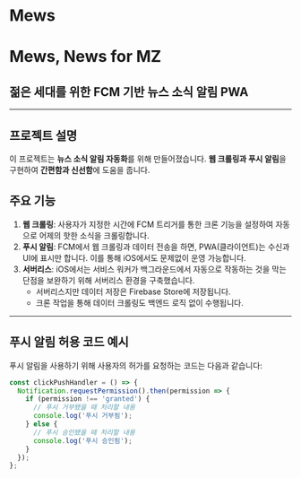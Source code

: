 # Mews
# Mews, News for MZ

## 젊은 세대를 위한 FCM 기반 뉴스 소식 알림 PWA

---

## 프로젝트 설명
이 프로젝트는 **뉴스 소식 알림 자동화**를 위해 만들어졌습니다. **웹 크롤링과 푸시 알림**을 구현하여 **간편함과 신선함**에 도움을 줍니다.

## 주요 기능
1. **웹 크롤링**: 사용자가 지정한 시간에 FCM 트리거를 통한 크론 기능을 설정하여 자동으로 어제의 핫한 소식을 크롤링합니다.
2. **푸시 알림**: FCM에서 웹 크롤링과 데이터 전송을 하면, PWA(클라이언트)는 수신과 UI에 표시만 합니다. 이를 통해 iOS에서도 문제없이 운영 가능합니다.
3. **서버리스**: iOS에서는 서비스 워커가 백그라운드에서 자동으로 작동하는 것을 막는 단점을 보완하기 위해 서버리스 환경을 구축했습니다.
   - 서버리스지만 데이터 저장은 Firebase Store에 저장됩니다.
   - 크론 작업을 통해 데이터 크롤링도 백엔드 로직 없이 수행됩니다.

---

## 푸시 알림 허용 코드 예시
푸시 알림을 사용하기 위해 사용자의 허가를 요청하는 코드는 다음과 같습니다:

```javascript
const clickPushHandler = () => {
  Notification.requestPermission().then(permission => {
    if (permission !== 'granted') {
      // 푸시 거부됐을 때 처리할 내용
      console.log('푸시 거부됨');
    } else {
      // 푸시 승인됐을 때 처리할 내용
      console.log('푸시 승인됨');
    }
  });
};

